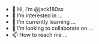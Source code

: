 - 👋 Hi, I’m @jack180sx
- 👀 I’m interested in ...
- 🌱 I’m currently learning ...
- 💞️ I’m looking to collaborate on ...
- 📫 How to reach me ...

<!---
jack180sx/jack180sx is a ✨ special ✨ repository because its `README.md` (this file) appears on your GitHub profile.
You can click the Preview link to take a look at your changes.
--->
